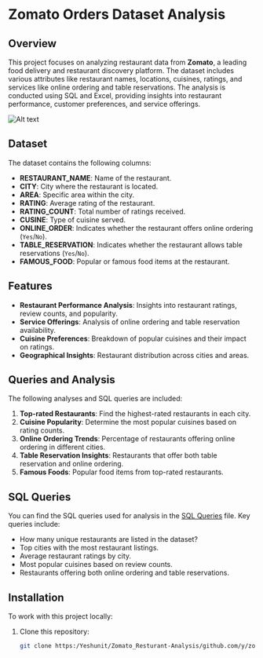 # Zomato Orders Dataset Analysis

## Overview

This project focuses on analyzing restaurant data from **Zomato**, a leading food delivery and restaurant discovery platform. The dataset includes various attributes like restaurant names, locations, cuisines, ratings, and services like online ordering and table reservations. The analysis is conducted using SQL and Excel, providing insights into restaurant performance, customer preferences, and service offerings.

![Alt text]("C:\Users\yeshu\Downloads\Zomato.jpg")

## Dataset

The dataset contains the following columns:
- **RESTAURANT_NAME**: Name of the restaurant.
- **CITY**: City where the restaurant is located.
- **AREA**: Specific area within the city.
- **RATING**: Average rating of the restaurant.
- **RATING_COUNT**: Total number of ratings received.
- **CUSINE**: Type of cuisine served.
- **ONLINE_ORDER**: Indicates whether the restaurant offers online ordering (`Yes`/`No`).
- **TABLE_RESERVATION**: Indicates whether the restaurant allows table reservations (`Yes`/`No`).
- **FAMOUS_FOOD**: Popular or famous food items at the restaurant.

## Features

- **Restaurant Performance Analysis**: Insights into restaurant ratings, review counts, and popularity.
- **Service Offerings**: Analysis of online ordering and table reservation availability.
- **Cuisine Preferences**: Breakdown of popular cuisines and their impact on ratings.
- **Geographical Insights**: Restaurant distribution across cities and areas.

## Queries and Analysis

The following analyses and SQL queries are included:

1. **Top-rated Restaurants**: Find the highest-rated restaurants in each city.
2. **Cuisine Popularity**: Determine the most popular cuisines based on rating counts.
3. **Online Ordering Trends**: Percentage of restaurants offering online ordering in different cities.
4. **Table Reservation Insights**: Restaurants that offer both table reservation and online ordering.
5. **Famous Foods**: Popular food items from top-rated restaurants.

## SQL Queries

You can find the SQL queries used for analysis in the [SQL Queries](queries.sql) file. Key queries include:

- How many unique restaurants are listed in the dataset?
- Top cities with the most restaurant listings.
- Average restaurant ratings by city.
- Most popular cuisines based on review counts.
- Restaurants offering both online ordering and table reservations.

## Installation

To work with this project locally:

1. Clone this repository:
   ```bash
   git clone https:/Yeshunit/Zomato_Resturant-Analysis/github.com/y/zomato-orders-analysis.git
